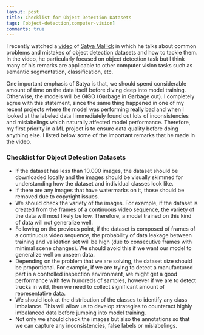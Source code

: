 ```yaml
---
layout: post
title: Checklist for Object Detection Datasets
tags: [object-detection,computer-vision]
comments: true
---
```


I recently watched a [video](https://youtu.be/40GqhTrMcNA) of [Satya Mallick](https://www.linkedin.com/in/satyamallick/) in which he talks about common problems and mistakes of object detection datasets and how to tackle them. In the video, he particularly focused on object detection task but I think many of his remarks are applicable to other computer vision tasks such as semantic segmentation, classification, etc. 

One important emphasis of Satya is that, we should spend considerable amount of time on the data itself before diving deep into model training. Otherwise, the models will be GIGO (Garbage in Garbage out). I completely agree with this statement, since the same thing happened in one of my recent projects where the model was performing really bad and when I looked at the labeled data I immediately found out lots of inconsistencies and mislabelings which naturally affected model performance. Therefore, my first priority in a ML project is to ensure data quality before doing anything else. I listed below some of the important remarks that he made in the video.

### Checklist for Object Detection Datasets
* If the dataset has less than 10.000 images, the dataset should be downloaded locally and the images should be visually skimmed for understanding how the dataset and individual classes look like.
* If there are any images that have watermarks on it, those should be removed due to copyright issues.
* We should check the variety of the images. For example, if the dataset is created from the frames of a continuous video sequence, the variety of the data will most likely be low. Therefore, a model trained on this kind of data will not generalize well. 
* Following on the previous point, if the dataset is composed of frames of a continuous video sequence, the probability of data leakage between training and validation set will be high (due to consecutive frames with minimal scene changes). We should avoid this if we want our model to generalize well on unseen data. 
* Depending on the problem that we are solving, the dataset size should be proportional. For example, if we are trying to detect a manufactured part in a controlled inspection environment, we might get a good performance with few hundreds of samples, however if we are to detect trucks in wild, then we need to collect significant amount of representative data.
* We should look at the distribution of the classes to identify any class imbalance. This will allow us to develop strategies to counteract highly imbalanced data before jumping into model training.
* Not only we should check the images but also the annotations so that we can capture any inconsistencies, false labels or mislabelings. 
    
